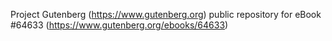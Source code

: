 Project Gutenberg (https://www.gutenberg.org) public repository for
eBook #64633 (https://www.gutenberg.org/ebooks/64633)
